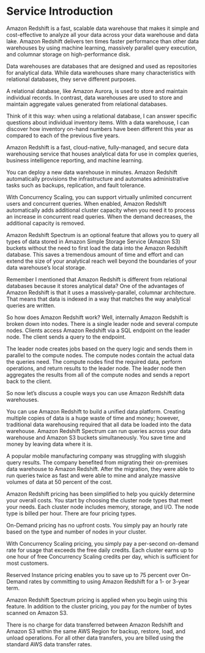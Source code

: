 # Service Introduction

Amazon Redshift is a fast, scalable data warehouse that makes it simple and cost-effective to analyze all your data across your data warehouse and data lake. Amazon Redshift delivers ten times faster performance than other data warehouses by using machine learning, massively parallel query execution, and columnar storage on high-performance disk.

Data warehouses are databases that are designed and used as repositories for analytical data. While data warehouses share many characteristics with relational databases, they serve different purposes.

A relational database, like Amazon Aurora, is used to store and maintain individual records. In contrast, data warehouses are used to store and maintain aggregate values generated from relational databases.

Think of it this way: when using a relational database, I can answer specific questions about individual inventory items. With a data warehouse, I can discover how inventory on-hand numbers have been different this year as compared to each of the previous five years.

Amazon Redshift is a fast, cloud-native, fully-managed, and secure data warehousing service that houses analytical data for use in complex queries, business intelligence reporting, and machine learning.

You can deploy a new data warehouse in minutes. Amazon Redshift automatically provisions the infrastructure and automates administrative tasks such as backups, replication, and fault tolerance.

With Concurrency Scaling, you can support virtually unlimited concurrent users and concurrent queries. When enabled, Amazon Redshift automatically adds additional cluster capacity when you need it to process an increase in concurrent read queries. When the demand decreases, the additional capacity is removed.

Amazon Redshift Spectrum is an optional feature that allows you to query all types of data stored in Amazon Simple Storage Service (Amazon S3) buckets without the need to first load the data into the Amazon Redshift database. This saves a tremendous amount of time and effort and can extend the size of your analytical reach well beyond the boundaries of your data warehouse’s local storage.

Remember I mentioned that Amazon Redshift is different from relational databases because it stores analytical data? One of the advantages of Amazon Redshift is that it uses a massively-parallel, columnar architecture. That means that data is indexed in a way that matches the way analytical queries are written.

So how does Amazon Redshift work? Well, internally Amazon Redshift is broken down into nodes. There is a single leader node and several compute nodes. Clients access Amazon Redshift via a SQL endpoint on the leader node. The client sends a query to the endpoint.

The leader node creates jobs based on the query logic and sends them in parallel to the compute nodes. The compute nodes contain the actual data the queries need. The compute nodes find the required data, perform operations, and return results to the leader node. The leader node then aggregates the results from all of the compute nodes and sends a report back to the client.

So now let’s discuss a couple ways you can use Amazon Redshift data warehouses.

You can use Amazon Redshift to build a unified data platform. Creating multiple copies of data is a huge waste of time and money; however, traditional data warehousing required that all data be loaded into the data warehouse. Amazon Redshift Spectrum can run queries across your data warehouse and Amazon S3 buckets simultaneously. You save time and money by leaving data where it is.

A popular mobile manufacturing company was struggling with sluggish query results. The company benefited from migrating their on-premises data warehouse to Amazon Redshift. After the migration, they were able to run queries twice as fast and were able to mine and analyze massive volumes of data at 50 percent of the cost.

Amazon Redshift pricing has been simplified to help you quickly determine your overall costs. You start by choosing the cluster node types that meet your needs. Each cluster node includes memory, storage, and I/O. The node type is billed per hour. There are four pricing types.

On-Demand pricing has no upfront costs. You simply pay an hourly rate based on the type and number of nodes in your cluster.

With Concurrency Scaling pricing, you simply pay a per-second on-demand rate for usage that exceeds the free daily credits. Each cluster earns up to one hour of free Concurrency Scaling credits per day, which is sufficient for most customers.

Reserved Instance pricing enables you to save up to 75 percent over On-Demand rates by committing to using Amazon Redshift for a 1- or 3-year term.

Amazon Redshift Spectrum pricing is applied when you begin using this feature. In addition to the cluster pricing, you pay for the number of bytes scanned on Amazon S3.

There is no charge for data transferred between Amazon Redshift and Amazon S3 within the same AWS Region for backup, restore, load, and unload operations. For all other data transfers, you are billed using the standard AWS data transfer rates.

